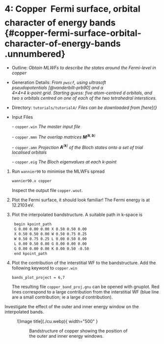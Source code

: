 # 4: Copper &#151; Fermi surface, orbital character of energy bands {#copper-fermi-surface-orbital-character-of-energy-bands .unnumbered}

-   Outline: *Obtain MLWFs to describe the states around the Fermi-level
    in copper*

-   Generation Details: *From `pwscf`, using ultrasoft
    pseudopotentials [@vanderbilt-prb90] and a<br>
    4$\times$4$\times$4 k-point grid.
    Starting guess: five atom-centred d orbitals, and two s orbitals
    centred on one of each of the two tetrahedral interstices.*

-   Directory: `tutorials/tutorial4/` *Files can be downloaded from [here]{}*

-   Input Files

    \-    `copper.win` *The master input file*

    \-    `copper.mmn` *The overlap matrices
        $\mathbf{M}^{(\mathbf{k},\mathbf{b})}$*

    \-    `copper.amn` *Projection $\mathbf{A}^{(\mathbf{k})}$ of the
        Bloch states onto a set of trial localised orbitals*

    \-    `copper.eig` *The Bloch eigenvalues at each k-point*

1.  Run `wannier90` to minimise the MLWFs spread

    ```bash title="Terminal"
    wannier90.x copper
    ```

    Inspect the output file `copper.wout`.

2.  Plot the Fermi surface, it should look familiar! The Fermi energy is
    at 12.2103 eV.

3.  Plot the interpolated bandstructure. A suitable path in k-space is

    ```vi title="Input file"
     begin kpoint_path
     G 0.00 0.00 0.00 X 0.50 0.50 0.00
     X 0.50 0.50 0.00 W 0.50 0.75 0.25
     W 0.50 0.75 0.25 L 0.00 0.50 0.00
     L 0.00 0.50 0.00 G 0.00 0.00 0.00
     G 0.00 0.00 0.00 K 0.00 0.50 -0.50
     end kpoint_path
    ```

4.  Plot the contribution of the interstitial WF to the bandstructure.
    Add the following keyword to `copper.win`

    ```vi title="Input file"
    bands_plot_project = 6,7
    ```

    The resulting file `copper_band_proj.gnu` can be opened with
    gnuplot. Red lines correspond to a large contribution from the
    interstitial WF (blue line are a small contribution; ie a large $d$
    contribution).

Investigate the effect of the outer and inner energy window on the
interpolated bands.

<figure markdown="span">
![Image title](./cu.webp){ width="500" }
<figure id="fig:cu-bnd">
<figcaption>Bandstructure of copper showing the position of the outer
and inner energy windows.</figcaption>
</figure>



